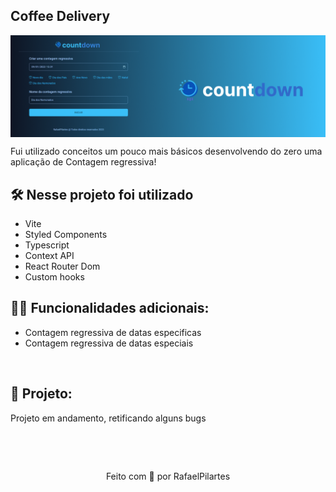 ## Coffee Delivery

<img src="https://raw.githubusercontent.com/RafaelPilartes/web-countdown-ts/main/public/CoverCountdown.png" align="center" />

Fui utilizado conceitos um pouco mais básicos desenvolvendo do zero uma aplicação de Contagem regressiva!

## 🛠️ Nesse projeto foi utilizado

- Vite
- Styled Components
- Typescript
- Context API
- React Router Dom
- Custom hooks

## 👨‍💻 Funcionalidades adicionais:

- Contagem regressiva de datas especificas
- Contagem regressiva de datas especiais

<br />

## 🚧 Projeto:

Projeto em andamento, retificando alguns bugs

<br />

&nbsp;

<p align="center">Feito com 💙 por RafaelPilartes</p>
